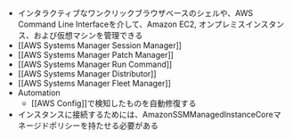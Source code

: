 - インタラクティブなワンクリックブラウザベースのシェルや、AWS Command Line Interfaceを介して、Amazon EC2, オンプレミスインスタンス、および仮想マシンを管理できる
- [[AWS Systems Manager Session Manager]]
- [[AWS Systems Manager Patch Manager]]
- [[AWS Systems Manager Run Command]]
- [[AWS Systems Manager Distributor]]
- [[AWS Systems Manager Fleet Manager]]
- Automation
	- [[AWS Config]]で検知したものを自動修復する
- インスタンスに接続するためには、AmazonSSMManagedInstanceCoreマネージドポリシーを持たせる必要がある